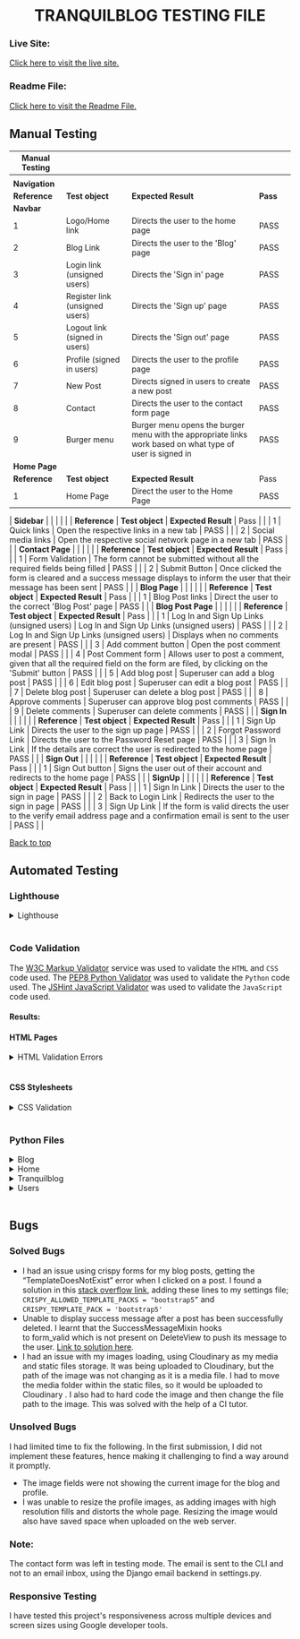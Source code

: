 <h1 align="center">TRANQUILBLOG TESTING FILE</h1>

### **Live Site:**

[Click here to visit the live site.](https://tranquilblog.herokuapp.com/)

### **Readme File:**
[Click here to visit the Readme File.](README.md)

## **Manual Testing**
 
| Manual Testing                        |                                                           |                                                                                                                                                                                           |      |   |
|---------------------------------------|-----------------------------------------------------------|-------------------------------------------------------------------------------------------------------------------------------------------------------------------------------------------|------|---|
|                                       |                                                           |                                                                                                                                                                                           |      |   |
| **Navigation**                            |                                                           |                                                                                                                                                                                           |      |   |
| **Reference**                             | **Test object**                                               | **Expected Result**                                                                                                                                                                           | **Pass** |   |
| **Navbar**                                |                                                           |                                                                                                                                                                                           |      |   |
|                                     1 | Logo/Home link                                      | Directs the user to the home page                                                                                                                                                         | PASS |   |
|                                     2 | Blog Link                                          | Directs the user to the 'Blog' page                                                                                                                             | PASS |   |
|                                     3 | Login link (unsigned users)                             | Directs the 'Sign in' page                                                                                                                                                                | PASS |   |
|                                     4 | Register link (unsigned users)                             | Directs the 'Sign up' page                                                                                                                                                                | PASS |   |
|                                    5 | Logout link (signed in users)                           | Directs the 'Sign out' page                                                                                                                                                               | PASS |   |
|                                    6 | Profile (signed in users)                              | Directs the user to the profile page                                                                                                                                                      | PASS |   |
|                                    7 | New Post                        | Directs signed in users to create a new post                                                                                                                                        | PASS |   |
|                                    8 | Contact                                                   | Directs the user to the contact form page                                                                                                                                              | PASS |   |
|                                    9 | Burger menu                                               | Burger menu opens the burger menu with the appropriate links work based on what type of user is signed in                                                                                 | PASS |   | 
 **Home Page**                             |                                                           |                                                                                                                                                                                           |      |   |
| **Reference**                             | **Test object**                                               | **Expected Result**                                                                                                                                                                           | Pass |   |
| 1                                     | Home Page                               | Direct the user to the Home Page                                                                                                      | PASS |   |
| 
 **Sidebar**                             |                                                           |                                                                                                                                                                                           |      |   |
| **Reference**                             | **Test object**                                               | **Expected Result**                                                                                                                                                                           | Pass |   |
| 1                                     | Quick links                               | Open the respective links in a new tab                                                                                                       | PASS |   |
| 2                                     | Social media links                               | Open the respective social network page in a new tab                                                                                                      | PASS |   |
| 
**Contact Page**                          |                                                           |                                                                                                                                                                                           |      |   |
| **Reference**                             | **Test object**                                               | **Expected Result**                                                                                                                                                                           | Pass |   |
| 1                                     | Form Validation                                           | The form cannot be submitted without all the required fields being filled                                                                                                                 | PASS |   |
|                                     2 | Submit Button                                             | Once clicked the form is cleared and a success message displays to inform the user that their message has been sent                                                                       | PASS |   |
| **Blog Page**                             |                                                           |                                                                                                                                                                                           |      |   |
| **Reference**                             | **Test object**                                               | **Expected Result**                                                                                                                                                                           | Pass |   |
|                                     1 | Blog Post links                                           | Direct the user to the correct 'Blog Post' page                                                                                                                                           | PASS |   |
| **Blog Post Page**                        |                                                           |                                                                                                                                                                                           |      |   |
| **Reference**                             | **Test object**                                               | **Expected Result**                                                                                                                                                                           | Pass |   |
|                                     1 | Log In and Sign Up Links (unsigned users)                 | Log In and Sign Up Links (unsigned users)                                                                                                                                                 | PASS |   |
|                                     2 | Log In and Sign Up Links (unsigned users)                 | Displays when no comments are present                                                                                                                                                     | PASS |   |
|                                     3 | Add comment button                                        | Open the post comment modal                                                                                                                                                               | PASS |   |
|                                     4 | Post Comment form                                         | Allows user to post a comment, given that all the required field on the form are filed, by clicking on the 'Submit' button                                                                | PASS |   |
|                                     5 | Add blog post                                             | Superuser can add a blog post                                                                                                                                                             | PASS |   |
|                                     6 | Edit blog post                                            | Superuser can edit a blog post                                                                                                                                                            | PASS |   |
|                                     7 | Delete blog post                                          | Superuser can delete a blog post                                                                                                                                                          | PASS |   |
|                                     8 | Approve comments                                          | Superuser can approve blog post comments                                                                                                                                                  | PASS |   |
|                                     9 | Delete comments                                           | Superuser can delete comments                                                                                                                                                             | PASS |   |
| **Sign In**                               |                                                           |                                                                                                                                                                                           |      |   |
| **Reference**                             | **Test object**                                               | **Expected Result**                                                                                                                                                                           | Pass |   |
|                                     1 | Sign Up Link                                              | Directs the user to the sign up page                                                                                                                                                      | PASS |   |
|                                     2 | Forgot Password Link                                      | Directs the user to the Password Reset page                                                                                                                                               | PASS |   |
|                                     3 | Sign In Link                                              | If the details are correct the user is redirected to the home page                                                                                                                        | PASS |   |
| **Sign Out**                              |                                                           |                                                                                                                                                                                           |      |   |
| **Reference**                             | **Test object**                                               | **Expected Result**                                                                                                                                                                           | Pass |   |
| 1                                     | Sign Out button                                           | Signs the user out of their account and redirects to the home page                                                                                                                        | PASS |   |
| **SignUp**                               |                                                           |                                                                                                                                                                                           |      |   |
| **Reference**                             | **Test object**                                               | **Expected Result**                                                                                                                                                                           | Pass |   |
|                                     1 | Sign In Link                                              | Directs the user to the sign in page                                                                                                                                                      | PASS |   |
|                                     2 | Back to Login Link                                        | Redirects the user to the sign in page                                                                                                                                                    | PASS |   |
|                                     3 | Sign Up Link                                              | If the form is valid directs the user to the verify email address page and a confirmation email is sent to the user                                                                       | PASS |   |



[Back to top](#)

## **Automated Testing**

### **Lighthouse**
<details>
<summary>Lighthouse</summary>

![Lighthouse Results](static/media/readme-images/lighthouse.png)

</details><br>

### **Code Validation**
The [W3C Markup Validator](https://validator.w3.org/ "Link to W3C Markup Validator Site") service was used to validate the `HTML` and `CSS` code used. The [PEP8 Python Validator](http://pep8online.com/ "Link to the PEP8 Python Validator Site") was used to validate the `Python` code used. The [JSHint JavaScript Validator](https://jshint.com/ "Link to the JSHint JavaScript Validator Site") was used to validate the `JavaScript` code used.

#### **Results:**

#### **HTML Pages**
<details>
<summary>HTML Validation Errors</summary>

![Errors returned](static/media/readme-images/html-errors.png)

<summary>HTML Validation</summary>

![Validation Results](static/media/readme-images/html-validation.png)

</details><br>

#### **CSS Stylesheets**
<details>

<summary>CSS Validation</summary>

![CSS Validation](static/media/readme-images/css-validation.png)

</details><br>

### **Python Files**
<details>

<summary>Blog</summary>

admin.py
![blog-admin.py](static/media/readme-images/blog-admin.png)

forms.py
![blog-forms.py](static/media/readme-images/blog-forms.png)

models.py
![blog-models.py](static/media/readme-images/blog-models.png)

urls.py
![blog-urls.py](static/media/readme-images/blog-urls.png)

views.py
![blog-views.py](static/media/readme-images/blog-views.png)

</details>

<details>
<summary>Home</summary>

forms.py
![home-forms.py](static/media/readme-images/home-forms.png)

urls.py
![home-urls.py](static/media/readme-images/home-urls.png)

views.py
![home-views.py](static/media/readme-images/home-views.png)

</details>

<details>
<summary>Tranquilblog</summary>

urls.py
![home-urls.py](static/media/readme-images/tranquilblog-urls.png)

</details>

<details>

<summary>Users</summary>

forms.py
![users-forms.py](static/media/readme-images/users-forms.png)

models.py
![users-models.py](static/media/readme-images/users-models.png)

signals.py
![signals-urls.py](static/media/readme-images/signals.png)

views.py
![users-views.py](static/media/readme-images/users-views.png)

</details><br>

## **Bugs**
### **Solved Bugs**
* I had an issue using crispy forms for my blog posts, getting the “TemplateDoesNotExist” error when I clicked on a post. I found a solution in this [stack overflow link](https://stackoverflow.com/questions/24822509/success-message-in-deleteview-not-shown),  adding these lines to my settings file; 
    `CRISPY_ALLOWED_TEMPLATE_PACKS = "bootstrap5”` and
    `CRISPY_TEMPLATE_PACK = 'bootstrap5'`
* Unable to display success message after a post has been successfully deleted. I learnt that the SuccessMessageMixin hooks to form_valid which is not present on DeleteView to push its message to the user. [Link to solution here](https://stackoverflow.com/questions/24822509/success-message-in-deleteview-not-shown). 
* I had an issue with my images loading, using Cloudinary as my media and static files storage. It was being uploaded to Cloudinary, but the path of the image was not changing as it is a media file. I had to move the media folder within the static files, so it would be uploaded to Cloudinary . I also had to hard code the image and then change the file path to the image. This was solved with the help of a CI tutor. 

### **Unsolved Bugs**
I had limited time to fix the following. In the first submission, I did not implement these features, hence making it challenging to find a way around it promptly. 
* The image fields were not showing the current image for the blog and profile. 
* I was unable to resize the profile images, as adding images with high resolution fills and distorts the whole page. Resizing the image would also have saved space when uploaded on the web server. <br>

### **Note:**
The contact form was left in testing mode. The email is sent to the CLI and not to an email inbox, using the Django email backend in settings.py. 


### **Responsive Testing**
I have tested this project's responsiveness across multiple devices and screen sizes using Google developer tools.<br>





